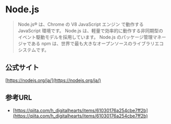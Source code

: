 # Node.js

>Node.js® は、Chrome の V8 JavaScript エンジン で動作する JavaScript 環境です。
>Node.js は、軽量で効率的に動作する非同期型のイベント駆動モデルを採用しています。
>Node.js のパッケージ管理マネージャである npm は、世界で最も大きなオープンソースのライブラリエコシステムです。


## 公式サイト
[https://nodejs.org/ja/](https://nodejs.org/ja/)

## 参考URL
* [https://qiita.com/h_digitalhearts/items/61030176a254cbe7ff2b](https://qiita.com/h_digitalhearts/items/61030176a254cbe7ff2b)
